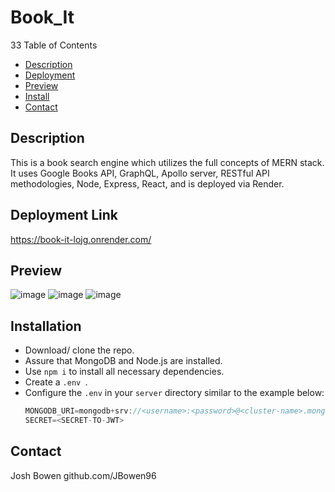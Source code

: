 # Book_It

33 Table of Contents

- [Description](#description)
- [Deployment](#deployment)
- [Preview](#preview)
- [Install](#installation)
- [Contact](#contact)

## Description
This is a book search engine which utilizes the full concepts of MERN stack. It uses Google Books API, GraphQL, Apollo server, RESTful API methodologies, Node, Express, React, and is deployed via Render.

## Deployment Link
https://book-it-lojg.onrender.com/

## Preview
![image](https://github.com/JBowen96/Book_It/assets/139276635/e0b88494-d4f5-4e53-b9ec-b10d232fd3a7)
![image](https://github.com/JBowen96/Book_It/assets/139276635/e68ce3b5-3f3b-467e-8ee6-2f3f46e8eaf8)
![image](https://github.com/JBowen96/Book_It/assets/139276635/9f17bfba-b82c-4c0d-930d-e421cf8b7ad3)



## Installation
- Download/ clone the repo.
- Assure that MongoDB and Node.js are installed.
- Use `npm i` to install all necessary dependencies.
- Create a `.env `.
- Configure the `.env` in your `server` directory similar to the example below:
  ```javascript
  MONGODB_URI=mongodb+srv://<username>:<password>@<cluster-name>.mongodb.net/<collection-name>
  SECRET=<SECRET-TO-JWT>
  ```


## Contact
Josh Bowen
github.com/JBowen96
